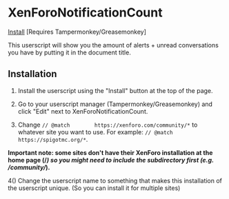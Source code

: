 # XenForoNotificationCount

<a href="https://github.com/NoahvdAa/UserScripts/raw/master/XenForoNotificationCount/xenforonotificationcount.user.js" target="_blank">Install</a> [Requires Tampermonkey/Greasemonkey]

This userscript will show you the amount of alerts + unread conversations you have by putting it in the document title.

## Installation

1) Install the userscript using the "Install" button at the top of the page.

2) Go to your userscript manager (Tampermonkey/Greasemonkey) and click "Edit" next to XenForoNotificationCount.

3) Change `// @match        https://xenforo.com/community/*` to whatever site you want to use. For example: `// @match        https://spigotmc.org/*`.

**Important note: some sites don't have their XenForo installation at the home page (/*) so you might need to include the subdirectory first (e.g. /community/*).**

4() Change the userscript name to something that makes this installation of the userscript unique. (So you can install it for multiple sites)